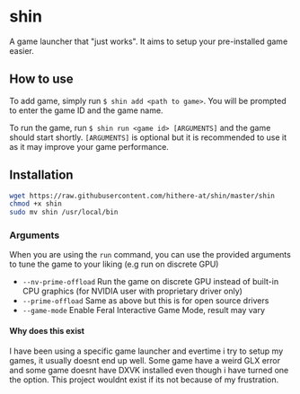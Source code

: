  # shin
A game launcher that "just works". It aims to setup your pre-installed game easier.

## How to use
To add game, simply run `$ shin add <path to game>`. You will be prompted to enter the game ID and the game name.

To run the game, run `$ shin run <game id> [ARGUMENTS]` and the game should start shortly. `[ARGUMENTS]`  is optional but it is recommended to use it as it may improve your game performance.

## Installation
```sh
wget https://raw.githubusercontent.com/hithere-at/shin/master/shin
chmod +x shin
sudo mv shin /usr/local/bin
```

### Arguments
When you are using the `run` command, you can use the provided arguments to tune the game to your liking (e.g run on discrete GPU)

- `--nv-prime-offload` Run the game on discrete GPU instead of built-in CPU graphics (for NVIDIA user with proprietary driver only)
- `--prime-offload` Same as above but this is for open source drivers
- `--game-mode` Enable Feral Interactive Game Mode, result may vary

#### Why does this exist
I have been using a specific game launcher and evertime i try to setup my games, it usually doesnt end up well. Some game have a weird GLX error and some game doesnt have DXVK installed even though i have turned one the option. This project wouldnt exist if its not because of my frustration.


